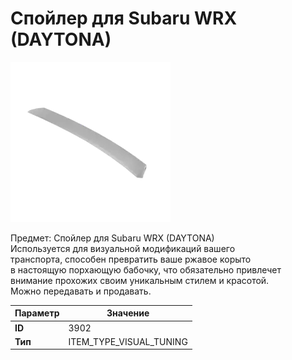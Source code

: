 # Спойлер для Subaru WRX (DAYTONA)

![Item Image](../img/3902.webp?raw=true)

Предмет: Спойлер для Subaru WRX (DAYTONA)<br>Используется для визуальной модификаций вашего<br>транспорта, способен превратить ваше ржавое корыто<br>в настоящую порхающую бабочку, что обязательно привлечет<br>внимание прохожих своим уникальным стилем и красотой.<br>Можно передавать и продавать.


| Параметр | Значение |
|----------|----------|
| **ID** | 3902 |
| **Тип** | ITEM_TYPE_VISUAL_TUNING |

